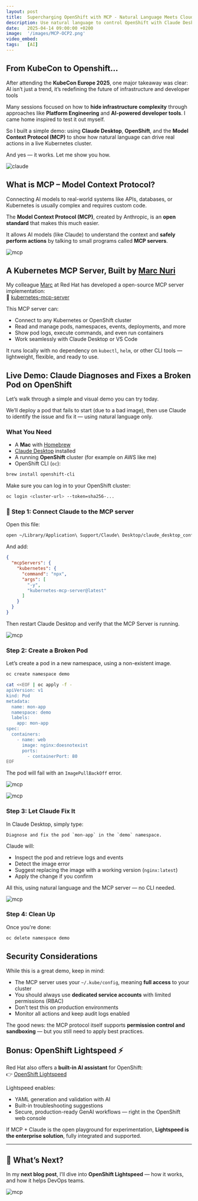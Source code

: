 ```yaml
---
layout: post
title:  Supercharging OpenShift with MCP - Natural Language Meets Cloud-native Ops
description: Use natural language to control OpenShift with Claude Desktop and the open-source MCP server.
date:   2025-04-14 09:00:00 +0200
image:  '/images/MCP-OCP2.png'
video_embed: 
tags:   [AI]
---
```


## From KubeCon to Openshift...

After attending the **KubeCon Europe 2025**, one major takeaway was clear:  AI isn’t just a trend, it’s redefining the future of infrastructure and developer tools

Many sessions focused on how to **hide infrastructure complexity** through approaches like **Platform Engineering** and **AI-powered developer tools**. I came home inspired to test it out myself.

So I built a simple demo: using **Claude Desktop**, **OpenShift**, and the **Model Context Protocol (MCP)** to show how natural language can drive real actions in a live Kubernetes cluster.

And yes — it works. Let me show you how.

![claude](/images/list-pods.png "claude")

## What is MCP – Model Context Protocol?

Connecting AI models to real-world systems like APIs, databases, or Kubernetes is usually complex and requires custom code.

The **Model Context Protocol (MCP)**, created by Anthropic, is an **open standard** that makes this much easier.

It allows AI models (like Claude) to understand the context and **safely perform actions** by talking to small programs called **MCP servers**.

![mcp](/images/mcp-server.png "mcp")

## A Kubernetes MCP Server, Built by [Marc Nuri](https://www.linkedin.com/in/marcnuri/)

My colleague [Marc](https://www.linkedin.com/in/marcnuri/) at Red Hat has developed a open-source MCP server implementation:  
🔗 [kubernetes-mcp-server](https://github.com/manusa/kubernetes-mcp-server)

This MCP server can:
- Connect to any Kubernetes or OpenShift cluster  
- Read and manage pods, namespaces, events, deployments, and more  
- Show pod logs, execute commands, and even run containers  
- Work seamlessly with Claude Desktop or VS Code  

It runs locally with no dependency on `kubectl`, `helm`, or other CLI tools — lightweight, flexible, and ready to use.

## Live Demo: Claude Diagnoses and Fixes a Broken Pod on OpenShift

Let’s walk through a simple and visual demo you can try today.

We’ll deploy a pod that fails to start (due to a bad image), then use Claude to identify the issue and fix it — using natural language only.

### What You Need

- A **Mac** with [Homebrew](https://brew.sh)
- [Claude Desktop](https://www.anthropic.com/index/claude-desktop) installed
- A running **OpenShift** cluster (for example on AWS like me)
- OpenShift CLI (`oc`):

```bash
brew install openshift-cli
```

Make sure you can log in to your OpenShift cluster:

```bash
oc login <cluster-url> --token=sha256-...
```

### 🔧 Step 1: Connect Claude to the MCP server

Open this file:

```bash
open ~/Library/Application\ Support/Claude\ Desktop/claude_desktop_config.json
```

And add:

```json
{
  "mcpServers": {
    "kubernetes": {
      "command": "npx",
      "args": [
        "-y",
        "kubernetes-mcp-server@latest"
      ]
    }
  }
}
```

Then restart Claude Desktop and verify that the MCP Server is running.

![mcp](/images/run_ok.png "mcp")

### Step 2: Create a Broken Pod

Let’s create a pod in a new namespace, using a non-existent image.

```bash
oc create namespace demo

cat <<EOF | oc apply -f -
apiVersion: v1
kind: Pod
metadata:
  name: mon-app
  namespace: demo
  labels:
    app: mon-app
spec:
  containers:
    - name: web
      image: nginx:doesnotexist
      ports:
        - containerPort: 80
EOF
```

The pod will fail with an `ImagePullBackOff` error.

![mcp](/images/pod_errors.png "mcp")

![mcp](/images/ocp-errors.png "mcp")

### Step 3: Let Claude Fix It

In Claude Desktop, simply type:

```
Diagnose and fix the pod `mon-app` in the `demo` namespace.
```

Claude will:

- Inspect the pod and retrieve logs and events  
- Detect the image error  
- Suggest replacing the image with a working version (`nginx:latest`)  
- Apply the change if you confirm  

All this, using natural language and the MCP server — no CLI needed.

![mcp](/images/diagnose_and_solve.png "mcp")

### Step 4: Clean Up

Once you're done:

```bash
oc delete namespace demo
```

## Security Considerations

While this is a great demo, keep in mind:

- The MCP server uses your `~/.kube/config`, meaning **full access** to your cluster  
- You should always use **dedicated service accounts** with limited permissions (RBAC)  
- Don’t test this on production environments  
- Monitor all actions and keep audit logs enabled  

The good news: the MCP protocol itself supports **permission control and sandboxing** — but you still need to apply best practices.

##  Bonus: OpenShift Lightspeed ⚡️

Red Hat also offers a **built-in AI assistant** for OpenShift:  
👉 [OpenShift Lightspeed](https://www.redhat.com/en/products/interactive-walkthrough/red-hat-openshift-lightspeed)

Lightspeed enables:

- YAML generation and validation with AI  
- Built-in troubleshooting suggestions  
- Secure, production-ready GenAI workflows — right in the OpenShift web console  

If MCP + Claude is the open playground for experimentation, **Lightspeed is the enterprise solution**, fully integrated and supported.

---

## 🧭 What’s Next?

In my **next blog post**, I’ll dive into **OpenShift Lightspeed** — how it works, and how it helps DevOps teams.

![mcp](/images/lightspeed.png "mcp")
